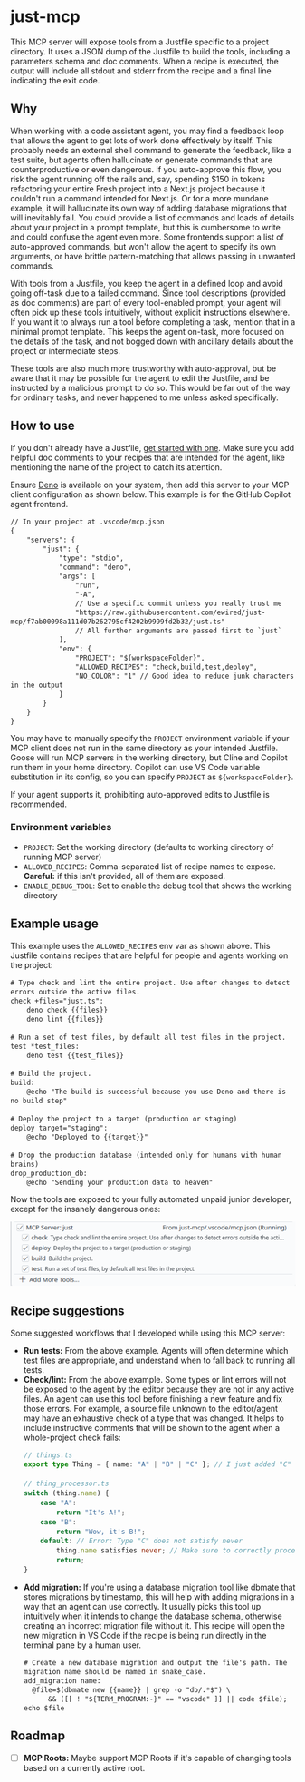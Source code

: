 # just-mcp

This MCP server will expose tools from a Justfile specific to a project
directory. It uses a JSON dump of the Justfile to build the tools, including a
parameters schema and doc comments. When a recipe is executed, the output will
include all stdout and stderr from the recipe and a final line indicating the
exit code.

## Why

When working with a code assistant agent, you may find a feedback loop that
allows the agent to get lots of work done effectively by itself. This probably
needs an external shell command to generate the feedback, like a test suite, but
agents often hallucinate or generate commands that are counterproductive or even
dangerous. If you auto-approve this flow, you risk the agent running off the
rails and, say, spending $150 in tokens refactoring your entire Fresh project
into a Next.js project because it couldn't run a command intended for Next.js.
Or for a more mundane example, it will hallucinate its own way of adding
database migrations that will inevitably fail. You could provide a list of
commands and loads of details about your project in a prompt template, but this
is cumbersome to write and could confuse the agent even more. Some frontends
support a list of auto-approved commands, but won't allow the agent to specify
its own arguments, or have brittle pattern-matching that allows passing in
unwanted commands.

With tools from a Justfile, you keep the agent in a defined loop and avoid going
off-task due to a failed command. Since tool descriptions (provided as doc
comments) are part of every tool-enabled prompt, your agent will often pick up
these tools intuitively, without explicit instructions elsewhere. If you want it
to always run a tool before completing a task, mention that in a minimal prompt
template. This keeps the agent on-task, more focused on the details of the task,
and not bogged down with ancillary details about the project or intermediate
steps.

These tools are also much more trustworthy with auto-approval, but be aware that
it may be possible for the agent to edit the Justfile, and be instructed by a
malicious prompt to do so. This would be far out of the way for ordinary tasks,
and never happened to me unless asked specifically.

## How to use

If you don't already have a Justfile,
[get started with one](https://just.systems/man/en/quick-start.html). Make sure
you add helpful doc comments to your recipes that are intended for the agent,
like mentioning the name of the project to catch its attention.

Ensure [Deno](https://docs.deno.com/runtime/) is available on your system, then
add this server to your MCP client configuration as shown below. This example is
for the GitHub Copilot agent frontend.

```jsonc
// In your project at .vscode/mcp.json
{
    "servers": {
        "just": {
            "type": "stdio",
            "command": "deno",
            "args": [
                "run",
                "-A",
                // Use a specific commit unless you really trust me
                "https://raw.githubusercontent.com/ewired/just-mcp/f7ab00098a111d07b262795cf4202b9999fd2b32/just.ts"
                // All further arguments are passed first to `just`
            ],
            "env": {
                "PROJECT": "${workspaceFolder}",
                "ALLOWED_RECIPES": "check,build,test,deploy",
                "NO_COLOR": "1" // Good idea to reduce junk characters in the output
            }
        }
    }
}
```

You may have to manually specify the `PROJECT` environment variable if your MCP
client does not run in the same directory as your intended Justfile. Goose will
run MCP servers in the working directory, but Cline and Copilot run them in your
home directory. Copilot can use VS Code variable substitution in its config, so
you can specify `PROJECT` as `${workspaceFolder}`.

If your agent supports it, prohibiting auto-approved edits to Justfile is
recommended.

### Environment variables

- `PROJECT`: Set the working directory (defaults to working directory of running
  MCP server)
- `ALLOWED_RECIPES`: Comma-separated list of recipe names to expose.
  **Careful:** if this isn't provided, all of them are exposed.
- `ENABLE_DEBUG_TOOL`: Set to enable the debug tool that shows the working
  directory

## Example usage

This example uses the `ALLOWED_RECIPES` env var as shown above. This Justfile
contains recipes that are helpful for people and agents working on the project:

```just
# Type check and lint the entire project. Use after changes to detect errors outside the active files.
check +files="just.ts":
    deno check {{files}}
    deno lint {{files}}

# Run a set of test files, by default all test files in the project.
test *test_files:
    deno test {{test_files}}

# Build the project.
build:
    @echo "The build is successful because you use Deno and there is no build step"

# Deploy the project to a target (production or staging)
deploy target="staging":
    @echo "Deployed to {{target}}"

# Drop the production database (intended only for humans with human brains)
drop_production_db:
    @echo "Sending your production data to heaven"
```

Now the tools are exposed to your fully automated unpaid junior developer,
except for the insanely dangerous ones:

![Screenshot of MCP tools from Justfile](image.png)

## Recipe suggestions

Some suggested workflows that I developed while using this MCP server:

- **Run tests:** From the above example. Agents will often determine which test
  files are appropriate, and understand when to fall back to running all tests.
- **Check/lint:** From the above example. Some types or lint errors will not be
  exposed to the agent by the editor because they are not in any active files.
  An agent can use this tool before finishing a new feature and fix those
  errors. For example, a source file unknown to the editor/agent may have an
  exhaustive check of a type that was changed. It helps to include instructive
  comments that will be shown to the agent when a whole-project check fails:
  ```typescript
  // things.ts
  export type Thing = { name: "A" | "B" | "C" }; // I just added "C" here

  // thing_processor.ts
  switch (thing.name) {
      case "A":
          return "It's A!";
      case "B":
          return "Wow, it's B!";
      default: // Error: Type "C" does not satisfy never
          thing.name satisfies never; // Make sure to correctly process any new Things
          return;
  }
  ```
- **Add migration:** If you're using a database migration tool like dbmate that
  stores migrations by timestamp, this will help with adding migrations in a way
  that an agent can use correctly. It usually picks this tool up intuitively
  when it intends to change the database schema, otherwise creating an incorrect
  migration file without it. This recipe will open the new migration in VS Code
  if the recipe is being run directly in the terminal pane by a human user.
  ```
  # Create a new database migration and output the file's path. The migration name should be named in snake_case.
  add_migration name:
    @file=$(dbmate new {{name}} | grep -o "db/.*$") \
        && ([[ ! "${TERM_PROGRAM:-}" == "vscode" ]] || code $file); echo $file
  ```

## Roadmap

- [ ] **MCP Roots:** Maybe support MCP Roots if it's capable of changing tools
      based on a currently active root.
